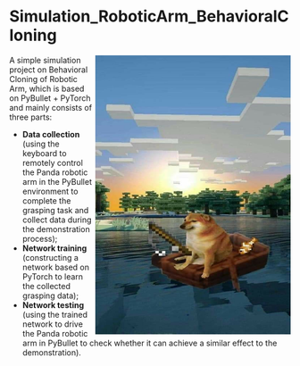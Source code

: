 # Simulation_RoboticArm_BehavioralCloning

<img src="figures/cheems.jpg" align="right"
     alt="Size Limit logo by Anton Lovchikov" width="350" height="500">

A simple simulation project on Behavioral Cloning of Robotic Arm, which is based on PyBullet + PyTorch and mainly consists of three parts:
- **Data collection** (using the keyboard to remotely control the Panda robotic arm in the PyBullet environment to complete the grasping task and collect data during the demonstration process);
- **Network training** (constructing a network based on PyTorch to learn the collected grasping data);
- **Network testing** (using the trained network to drive the Panda robotic arm in PyBullet to check whether it can achieve a similar effect to the demonstration).


